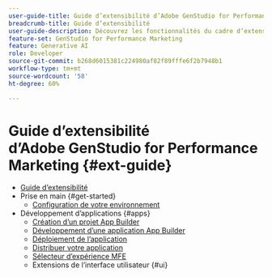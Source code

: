 ```yaml
---
user-guide-title: Guide d’extensibilité d’Adobe GenStudio for Performance Marketing
breadcrumb-title: Guide d’extensibilité
user-guide-description: Découvrez les fonctionnalités du cadre d’extensibilité d’Adobe GenStudio for Performance Marketing.
feature-set: GenStudio for Performance Marketing
feature: Generative AI
role: Developer
source-git-commit: b268d6015381c224980af82f89fffe6f2b7948b1
workflow-type: tm+mt
source-wordcount: '58'
ht-degree: 60%

---
```



# Guide d’extensibilité d’Adobe GenStudio for Performance Marketing {#ext-guide}

+ [Guide d’extensibilité](home.md)
+ Prise en main {#get-started}
   + [Configuration de votre environnement](setup.md)
+ Développement d’applications {#apps}
   + [Création d’un projet App Builder](create-project.md)
   + [Développement d’une application App Builder](create-app.md)
   + [Déploiement de l’application](deploy-app.md)
   + [Distribuer votre application](distribute-app.md)
   + [Sélecteur d’expérience MFE](experience-selector.md)
   + Extensions de l’interface utilisateur {#ui}
